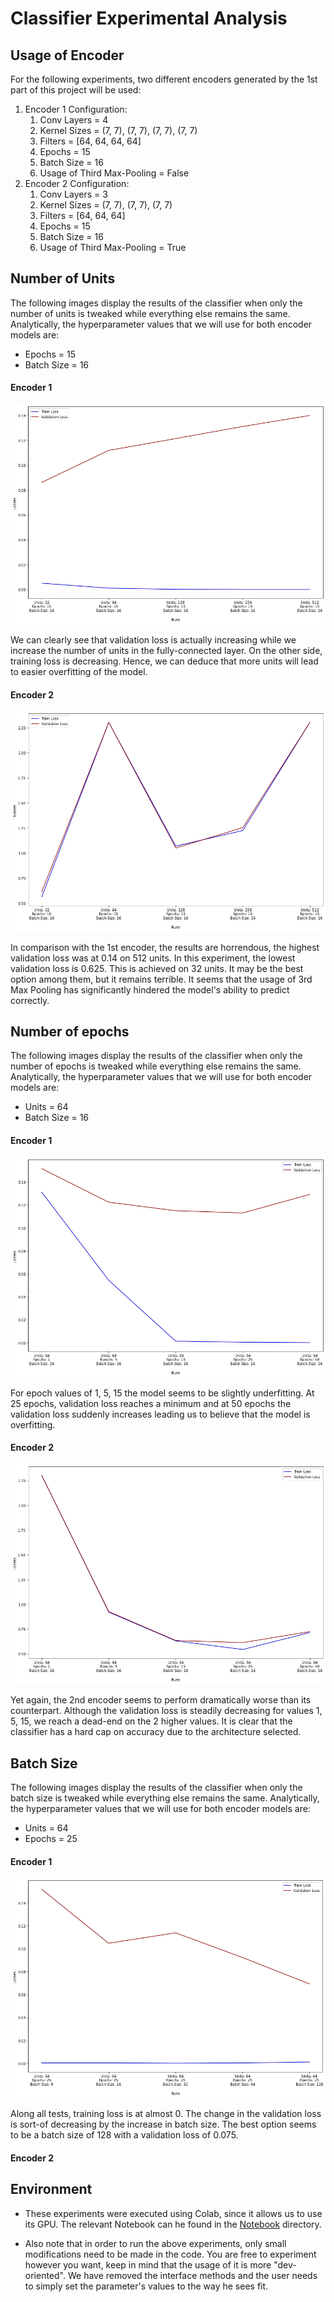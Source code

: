 # Classifier Experimental Analysis

## Usage of Encoder
For the following experiments, two different encoders generated by the 1st part of this project will be used:
1. Encoder 1 Configuration:
    1. Conv Layers = 4
    2. Kernel Sizes = (7, 7), (7, 7), (7, 7), (7, 7)
    3. Filters = [64, 64, 64, 64]
    4. Epochs = 15
    5. Batch Size = 16
    6. Usage of Third Max-Pooling = False
2. Encoder 2 Configuration:
    1. Conv Layers = 3
    2. Kernel Sizes = (7, 7), (7, 7), (7, 7)
    3. Filters = [64, 64, 64]
    4. Epochs = 15
    5. Batch Size = 16
    6. Usage of Third Max-Pooling = True
  
  
## Number of Units
The following images display the results of the classifier when only the number of units is tweaked while everything else remains the same.
Analytically, the hyperparameter values that we will use for both encoder models are: 
- Epochs = 15
- Batch Size = 16

#### Encoder 1

![image](./images/classifier_units_1.png)

We can clearly see that validation loss is actually increasing while we increase the number of units in the fully-connected layer. On the other side, training loss is decreasing. Hence, we can deduce that more units will lead to easier overfitting of the model.

#### Encoder 2

![image](./images/classifier_units_2.png)

In comparison with the 1st encoder, the results are horrendous, the highest validation loss was at 0.14 on 512 units. In this experiment, the lowest validation loss is 0.625. This is achieved on 32 units. It may be the best option among them, but it remains terrible. It seems that the usage of 3rd Max Pooling has significantly hindered the model's ability to predict correctly.

## Number of epochs
The following images display the results of the classifier when only the number of epochs is tweaked while everything else remains the same.
Analytically, the hyperparameter values that we will use for both encoder models are: 
- Units = 64
- Batch Size = 16

#### Encoder 1

![image](./images/classifier_epochs_1.png)

For epoch values of 1, 5, 15 the model seems to be slightly underfitting. At 25 epochs, validation loss reaches a minimum and at 50 epochs the validation loss suddenly increases leading us to believe that the model is overfitting.

#### Encoder 2

![image](./images/classifier_epochs_2.png)

Yet again, the 2nd encoder seems to perform dramatically worse than its counterpart. Although the validation loss is steadily decreasing for values 1, 5, 15, we reach a dead-end on the 2 higher values. It is clear that the classifier has a hard cap on accuracy due to the architecture selected.

## Batch Size
The following images display the results of the classifier when only the batch size is tweaked while everything else remains the same.
Analytically, the hyperparameter values that we will use for both encoder models are: 
- Units = 64
- Epochs = 25

#### Encoder 1

![image](./images/classifier_bs_1.png)

Along all tests, training loss is at almost 0. The change in the validation loss is sort-of decreasing by the increase in batch size. The best option seems to be a batch size of 128 with a validation loss of 0.075.

#### Encoder 2



## Environment
- These experiments were executed using Colab, since it allows us to use its GPU. The relevant Notebook can he found in the [Notebook](../Notebook) directory.

- Also note that in order to run the above experiments, only small modifications need to be made in the code. You are free to experiment however you want, keep in mind that the usage of it is more "dev-oriented". We have removed the interface methods and the user needs to simply set the parameter's values to the way he sees fit.
